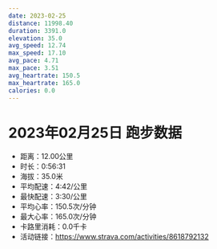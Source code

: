```yaml
---
date: 2023-02-25
distance: 11998.40
duration: 3391.0
elevation: 35.0
avg_speed: 12.74
max_speed: 17.10
avg_pace: 4.71
max_pace: 3.51
avg_heartrate: 150.5
max_heartrate: 165.0
calories: 0.0
---
```


# 2023年02月25日 跑步数据

- 距离：12.00公里
- 时长：0:56:31
- 海拔：35.0米
- 平均配速：4:42/公里
- 最快配速：3:30/公里
- 平均心率：150.5次/分钟
- 最大心率：165.0次/分钟
- 卡路里消耗：0.0千卡
- 活动链接：https://www.strava.com/activities/8618792132
